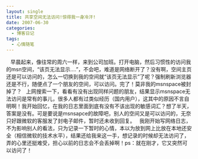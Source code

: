 ```yaml
---
layout: single
title: 共享空间无法访问!惊得我一身冷汗!
date: 2007-06-30
categories:
  - 博客日记
tags:
  - 心情随笔
---
```


&nbsp;&nbsp;&nbsp;早晨起来，像往常的周六一样，来到公司加班。打开电脑，然后习惯性的访问我的msn空间，“该页无法显示....”，不会吧，难道是网络断开了？没有啊，空间主页还是可以访问的，怎么一切换到我的空间就“该页无法显示”了呢？强制刷新浏览器还是不行，随便点了一个朋友的空间，可以访问。完了！莫非我的msnspace被封掉了？&nbsp;&nbsp;&nbsp;上网搜索一下，看看有没有出现同样问题的朋友，结果显示msnspace无法访问是常有的事儿，很多人都有过类似经历（国内用户），这其中的原因不言自明啊！我开始回忆，在我的日志里面到底有没有不该出现的敏感词汇？想了半天，答案是没有。可是要说是msnsapce的故障吧，别人的空间又是可以访问的，无奈只好跟微软的客服发了封电子邮件，暂时还未收到回复。&nbsp;&nbsp;&nbsp;我刚开始写网络日志，不为影响别人的看法，只为记录一下暂时的心情，本以为放到网上比放在本地还安全（相信微软的技术水平），结果还给我来这一手，想记录的时候却无法访问了，弄的心里还挺难受，担心以前的日志会不会丢掉啊！ps：就在刚才，它又突然可以访问了！
